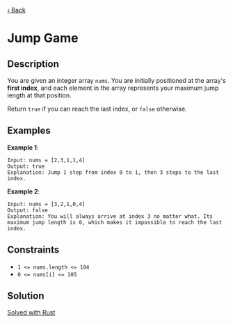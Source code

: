[‹ Back](../../README.md)

# Jump Game

## Description

You are given an integer array `nums`. You are initially positioned at the array's **first index**, and each element in the array represents your maximum jump length at that position.

Return `true` if you can reach the last index, or `false` otherwise.

## Examples

**Example 1**:

    Input: nums = [2,3,1,1,4]
    Output: true
    Explanation: Jump 1 step from index 0 to 1, then 3 steps to the last index.

**Example 2**:

    Input: nums = [3,2,1,0,4]
    Output: false
    Explanation: You will always arrive at index 3 no matter what. Its maximum jump length is 0, which makes it impossible to reach the last index.

## Constraints

* ```1 <= nums.length <= 104```
* ```0 <= nums[i] <= 105```

## Solution

[Solved with Rust](./src/main.rs)
